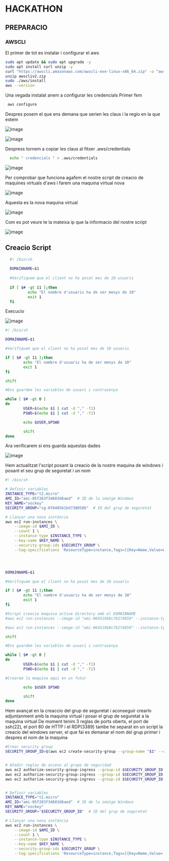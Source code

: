 # HACKATHON

## PREPARACIO
  ### AWSCLI
  El primer de tot es instalar i configurar el aws
  ``` bash
  sudo apt update && sudo apt upgrade -y
  sudo apt install curl unzip -y
  curl "https://awscli.amazonaws.com/awscli-exe-linux-x86_64.zip" -o "awscliv2.zip"
  unzip awscliv2.zip
  sudo ./aws/install
  aws --version
  ```

Una vegada instalat anem a configurar les credencials
Primer fem 
 ``` bash
  aws configure
  ```
Despres posem el que ens demana que serien les claus i la regio en la que estem 

![image](https://github.com/user-attachments/assets/abbaeda0-5ba7-44d9-9557-060a49dced3f)

![image](https://github.com/user-attachments/assets/df8e3f7b-78f7-4290-83fe-113b9c05639c)

Despress tornem a copiar les claus al fitxer .aws/credentials
``` bash
  echo " credencials " > .aws/credentials
  ```

![image](https://github.com/user-attachments/assets/75406d23-0c65-4893-a1b2-bbdef4d0c269)

Per comprobar que funciona agafem el nostre script de creacio de maquines virtuals d'aws i farem una maquina virtual nova

![image](https://github.com/user-attachments/assets/928a7d7a-fd92-4468-b6a0-ac08e9e4182a)

Aquesta es la nova maquina virtual 

![image](https://github.com/user-attachments/assets/f02de5cc-bdeb-4ae8-b4d1-18b066652a92)

Com es pot veure te la mateixa ip que la informacio del nostre script

![image](https://github.com/user-attachments/assets/d0fcfaf2-b00f-42f2-a2c0-a9faab8ad94a)

## Creacio Script

  ``` bash
    #! /bin/sh
    
    DOMAINNAME=$1
    
    #Verifiquem que el client no ha posat mes de 10 usuaris
    
    if [ $# -gt 11 ];then
            echo "El nombre d'usuaris ha de ser menys de 10"
            exit 1
    fi
  ```

Execucio

![image](https://github.com/user-attachments/assets/a88d2922-9102-47c9-96e6-82964fb00a3b)

``` bash
#! /bin/sh

DOMAINNAME=$1

#Verifiquem que el client no ha posat mes de 10 usuaris

if [ $# -gt 11 ];then
        echo "El nombre d'usuaris ha de ser menys de 10"
        exit 1
fi

shift

#Ens guardem les variables de usuari i contrasenya 

while [ $# -gt 0 ]
do
        USER=$(echo $1 | cut -d "," -f1)
        PSWD=$(echo $1 | cut -d "," -f2)

        echo $USER,$PSWD

        shift
done
```
Ara verificarem si ens guarda aquestas dades

![image](https://github.com/user-attachments/assets/00d8c2b4-b85f-4fe1-aea3-b2914519c0db)

Hem actualitzat l'script posant la creacio de la nostre maquina de windows i posant el seu grup  de seguretat i un nom 
``` bash
#! /bin/sh

# Definir variables
INSTANCE_TYPE="t2.micro"
AMI_ID="ami-05f283f34603d6aed"  # ID de la imatge Windows
KEY_NAME="vockey"
SECURITY_GROUP="sg-0f848561bd738058b"  # ID del grup de seguretat

# Llançar una nova instància
aws ec2 run-instances \
    --image-id $AMI_ID \
    --count 1 \
    --instance-type $INSTANCE_TYPE \
    --key-name $KEY_NAME \
    --security-group-ids $SECURITY_GROUP \
    --tag-specifications 'ResourceType=instance,Tags=[{Key=Name,Value=WindowsServer}]'




DOMAINNAME=$1

#Verifiquem que el client no ha posat mes de 10 usuaris

if [ $# -gt 11 ];then
        echo "El nombre d'usuaris ha de ser menys de 10"
        exit 1
fi

#Script creacio maquina active directory amb el DOMAINNAME
#aws ec2 run-instances --image-id "ami-064519b8c76274859" --instance-type "t2.micro" --key-name "vockey" --network-interfaces '{"AssociatePublicIpAddress":true,"DeviceIndex":0,"Groups":["sg-0f848561bd738058b"]}>

#aws ec2 run-instances --image-id "ami-064519b8c76274859" --instance-type "t2.micro" --key-name "vockey" --network-interfaces '{"AssociatePublicIpAddress":true,"DeviceIndex":0,"Groups":["sg-0f848561bd738058b"]}>

shift

#Ens guardem les variables de usuari i contrasenya 

while [ $# -gt 0 ]
do
        USER=$(echo $1 | cut -d "," -f1)
        PSWD=$(echo $1 | cut -d "," -f2)

#Crearem la maquina aqui en un futur

        echo $USER $PSWD

        shift
done

```

Hem avançat en la creaccio del grup de seguretat i aconseguir crearlo adjuntanment amb la maquina virtual i posar el grup de seguretat a la maquina virtual
De moment tenim 3 reglas de ports oberts, el port de ssh(22), el port 80 de HTTP i el RDP(3389) tambe he separat en un script la creacio del windows server, el que fai es demanar el nom del grup primer i despres el nom de la maquina
``` bash
#Crear security group 
SECURITY_GROUP_ID=$(aws ec2 create-security-group --group-name "$1" --description "Seguridad para hackathon" --query 'GroupId' --output text)


# Añadir reglas de acceso al grupo de seguridad
aws ec2 authorize-security-group-ingress --group-id $SECURITY_GROUP_ID --protocol tcp --port 22 --cidr 0.0.0.0/0   # SSH
aws ec2 authorize-security-group-ingress --group-id $SECURITY_GROUP_ID --protocol tcp --port 80 --cidr 0.0.0.0/0   # HTTP
aws ec2 authorize-security-group-ingress --group-id $SECURITY_GROUP_ID --protocol tcp --port 3389 --cidr 0.0.0.0/0  # RDP para servidor Windows


# Definir variables
INSTANCE_TYPE="t2.micro"
AMI_ID="ami-05f283f34603d6aed"  # ID de la imatge Windows
KEY_NAME="vockey"
SECURITY_GROUP="$SECURITY_GROUP_ID"  # ID del grup de seguretat

# Llançar una nova instància
aws ec2 run-instances \
    --image-id $AMI_ID \
    --count 1 \
    --instance-type $INSTANCE_TYPE \
    --key-name $KEY_NAME \
    --security-group-ids $SECURITY_GROUP \
    --tag-specifications 'ResourceType=instance,Tags=[{Key=Name,Value='$2'}]'

```

